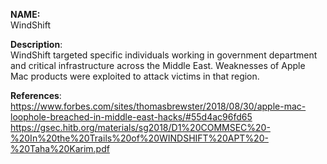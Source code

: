 **NAME:**  
WindShift  

**Description**:   
WindShift targeted specific individuals working in government department and critical infrastructure across the Middle East. Weaknesses of Apple Mac products were exploited to attack victims in that region.
  
**References**:  
https://www.forbes.com/sites/thomasbrewster/2018/08/30/apple-mac-loophole-breached-in-middle-east-hacks/#55d4ac96fd65  
https://gsec.hitb.org/materials/sg2018/D1%20COMMSEC%20-%20In%20the%20Trails%20of%20WINDSHIFT%20APT%20-%20Taha%20Karim.pdf
